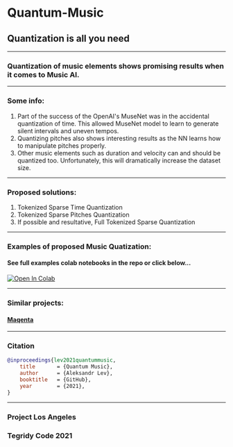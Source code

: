 # Quantum-Music

## Quantization is all you need

***

### Quantization of music elements shows promising results when it comes to Music AI.


***

### Some info:

1) Part of the success of the OpenAI's MuseNet was in the accidental quantization of time. This allowed MuseNet model to learn to generate silent intervals and uneven tempos.
2) Quantizing pitches also shows interesting results as the NN learns how to manipulate pitches properly.
3) Other music elements such as duration and velocity can and should be quantized too. Unfortunately, this will dramatically increase the dataset size.

***

### Proposed solutions:

1) Tokenized Sparse Time Quantization
2) Tokenized Sparse Pitches Quantization
3) If possible and resultative, Full Tokenized Sparse Quantization


***

### Examples of proposed Music Quatization:

#### See full examples colab notebooks in the repo or click below...

[![Open In Colab][colab-badge]][colab-notebook]

[colab-notebook]: <https://colab.research.google.com/github/asigalov61/Quantum-Music/blob/main/Quantum_Music.ipynb>
[colab-badge]: <https://colab.research.google.com/assets/colab-badge.svg>

***

### Similar projects:

#### [Maqenta](https://github.com/theerfan/Maqenta)

***

### Citation

```bibtex
@inproceedings{lev2021quantummusic,
    title       = {Quantum Music},
    author      = {Aleksandr Lev},
    booktitle   = {GitHub},
    year        = {2021},
}
```

***

### Project Los Angeles

### Tegridy Code 2021

